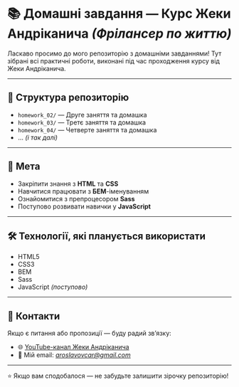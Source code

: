 # 📚 Домашні завдання — Курс Жеки Андріканича *(Фрілансер по життю)*

Ласкаво просимо до мого репозиторію з домашніми завданнями!
Тут зібрані всі практичні роботи, виконані під час проходження курсу від Жеки Андріканича.

---

## 📂 Структура репозиторію

* `homework_02/` — Друге заняття та домашка
* `homework_03/` — Третє заняття та домашка
* `homework_04/` — Четверте заняття та домашка
* ... *(і так далі)*

---

## 🎯 Мета

* Закріпити знання з **HTML** та **CSS**
* Навчитися працювати з **БЕМ**-іменуванням
* Ознайомитися з препроцесором **Sass**
* Поступово розвивати навички у **JavaScript**

---


## 🛠 Технології, які планується використати

* HTML5
* CSS3
* BEM
* Sass
* JavaScript *(поступово)*

---

## 📌 Контакти

Якщо є питання або пропозиції — буду радий звʼязку:

* 🌐 [YouTube-канал Жеки Андріканича](https://www.youtube.com/c/freelancerlifestyle)
* 📧 Мій email: *aroslavovcar@gmail.com*

---

⭐️ Якщо вам сподобалося — не забудьте залишити зірочку репозиторію!
